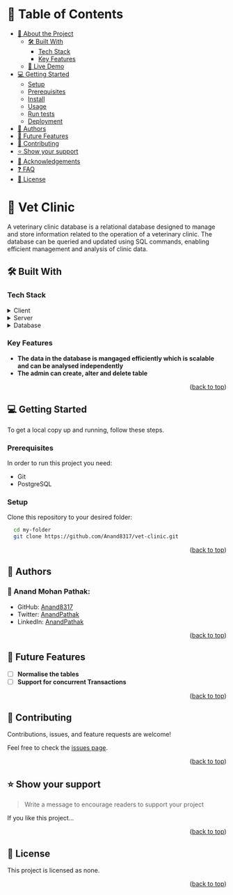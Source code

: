 # 📗 Table of Contents

- [📖 About the Project](#about-project)
  - [🛠 Built With](#built-with)
    - [Tech Stack](#tech-stack)
    - [Key Features](#key-features)
  - [🚀 Live Demo](#live-demo)
- [💻 Getting Started](#getting-started)
  - [Setup](#setup)
  - [Prerequisites](#prerequisites)
  - [Install](#install)
  - [Usage](#usage)
  - [Run tests](#run-tests)
  - [Deployment](#triangular_flag_on_post-deployment)
- [👥 Authors](#authors)
- [🔭 Future Features](#future-features)
- [🤝 Contributing](#contributing)
- [⭐️ Show your support](#support)
- [🙏 Acknowledgements](#acknowledgements)
- [❓ FAQ](#faq)
- [📝 License](#license)

<!-- PROJECT DESCRIPTION -->

# 📖 Vet Clinic <a name="about-project"></a>

A veterinary clinic database is a relational database designed to manage and store information related to the operation of a veterinary clinic. The database can be queried and updated using SQL commands, enabling efficient management and analysis of clinic data.

## 🛠 Built With <a name="built-with"></a>

### Tech Stack <a name="tech-stack"></a>

<details>
  <summary>Client</summary>
  <ul>
    <li><a href="https://reactjs.org/">PG admin</a></li>
    <li><a href="https://reactjs.org/">SQL Shell</a></li>
  </ul>
</details>

<details>
  <summary>Server</summary>
  <ul>
    <li><a href="https://expressjs.com/">localhost</a></li>
  </ul>
</details>

<details>
<summary>Database</summary>
  <ul>
    <li><a href="https://www.postgresql.org/">PostgreSQL</a></li>
  </ul>
</details>

### Key Features <a name="key-features"></a>

- **The data in the database is mangaged efficiently which is scalable and can be analysed independently**
- **The admin can create, alter and delete table**

<p align="right">(<a href="#readme-top">back to top</a>)</p>

<!-- GETTING STARTED -->

## 💻 Getting Started <a name="getting-started"></a>

To get a local copy up and running, follow these steps.

### Prerequisites

In order to run this project you need:
- Git
- PostgreSQL

### Setup

Clone this repository to your desired folder:

```sh
  cd my-folder
  git clone https://github.com/Anand8317/vet-clinic.git
```

<p align="right">(<a href="#readme-top">back to top</a>)</p>

## 👥 Authors <a name="authors"></a>

### 👤 Anand Mohan Pathak:
- GitHub: [Anand8317](https://github.com/Anand8317)
- Twitter: [AnandPathak](https://twitter.com/anand029)
- LinkedIn: [AnandPathak](https://www.linkedin.com/in/anand-pathak-473611171/)

<p align="right">(<a href="#readme-top">back to top</a>)</p>

<!-- FUTURE FEATURES -->

## 🔭 Future Features <a name="future-features"></a>

- [ ] **Normalise the tables**
- [ ] **Support for concurrent Transactions**

<p align="right">(<a href="#readme-top">back to top</a>)</p>

<!-- CONTRIBUTING -->

## 🤝 Contributing <a name="contributing"></a>

Contributions, issues, and feature requests are welcome!

Feel free to check the [issues page](../../issues/).

<p align="right">(<a href="#readme-top">back to top</a>)</p>

<!-- SUPPORT -->

## ⭐️ Show your support <a name="support"></a>

> Write a message to encourage readers to support your project

If you like this project...

<p align="right">(<a href="#readme-top">back to top</a>)</p>

## 📝 License <a name="license"></a>

This project is licensed as none.

<p align="right">(<a href="#readme-top">back to top</a>)</p>
